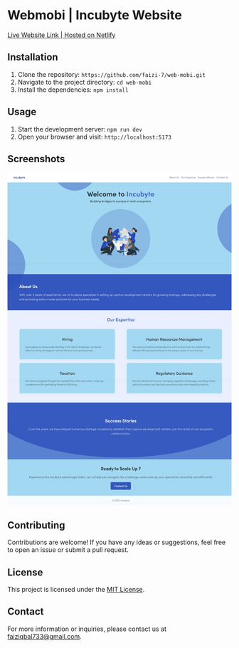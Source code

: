 # Webmobi | Incubyte Website 
[Live Website Link | Hosted on Netlify](https://webmobi-ifaiz.netlify.app/)

## Installation

1. Clone the repository: `https://github.com/faizi-7/web-mobi.git`
2. Navigate to the project directory: `cd web-mobi`
3. Install the dependencies: `npm install`

## Usage

1. Start the development server: `npm run dev`
2. Open your browser and visit: `http://localhost:5173`

## Screenshots

![Screenshsot of website](./src/assets/image/screenshot.png)

## Contributing

Contributions are welcome! If you have any ideas or suggestions, feel free to open an issue or submit a pull request.

## License

This project is licensed under the [MIT License](https://opensource.org/licenses/MIT).

## Contact

For more information or inquiries, please contact us at [faiziqbal733@gmail.com](mailto:faiziqbal733@gmail.com).

